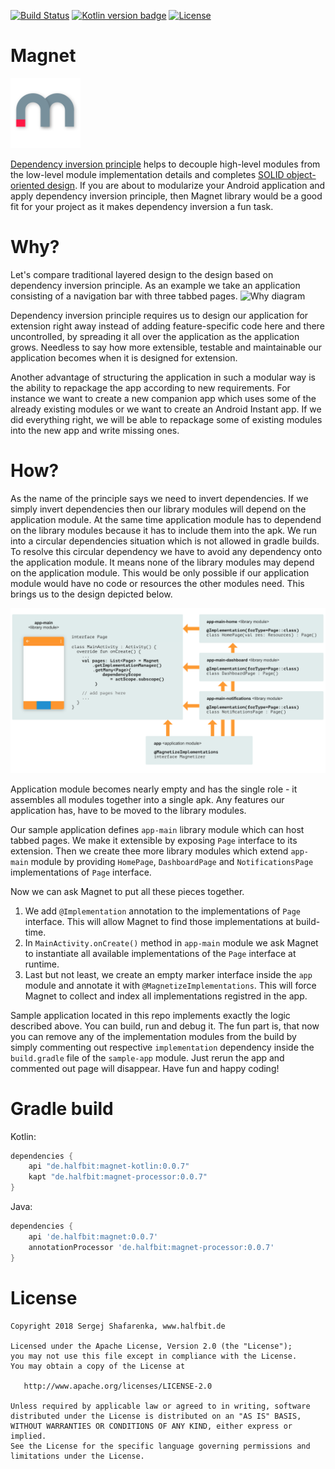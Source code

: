 [![Build Status](https://travis-ci.org/beworker/magnet.svg?branch=master)](https://travis-ci.org/beworker/magnet)
[![Kotlin version badge](https://img.shields.io/badge/kotlin-1.2.30-blue.svg)](http://kotlinlang.org/)
[![License](https://img.shields.io/badge/License-Apache%202.0-blue.svg)](http://www.apache.org/licenses/LICENSE-2.0)

# Magnet
<img src="docs/images/logo.png" width="112" />

[Dependency inversion principle][3] helps to decouple high-level modules from the low-level module implementation details and completes [SOLID object-oriented design][4]. If you are about to modularize your Android application and apply dependency inversion principle, then Magnet library would be a good fit for your project as it makes dependency inversion a fun task.

# Why?
Let's compare traditional layered design to the design based on dependency inversion principle. As an example we take an application consisting of a navigation bar with three tabbed pages.
![Why diagram][1]

Dependency inversion principle requires us to design our application for extension right away instead of adding feature-specific code here and there uncontrolled, by spreading it all over the application as the application grows. Needless to say how more extensible, testable and maintainable our application becomes when it is designed for extension.

Another advantage of structuring the application in such a modular way is the ability to repackage the app according to new requirements. For instance we want to create a new companion app which uses some of the already existing modules or we want to create an Android Instant app. If we did everything right, we will be able to repackage some of existing modules into the new app and write missing ones.

# How?
As the name of the principle says we need to invert dependencies. If we simply invert dependencies then our library modules will depend on the application module. At the same time application module has to dependend on the library modules because it has to include them into the apk. We run into a circular dependencies situation which is not allowed in gradle builds. To resolve this circular dependency we have to avoid any dependency onto the application module. It means none of the library modules may depend on the application module. This would be only possible if our application module would have no code or resources the other modules need. This brings us to the design depicted below.

![How diagram][2]

Application module becomes nearly empty and has the single role - it assembles all modules together into a single apk. Any features our application has, have to be moved to the library modules. 

Our sample application defines `app-main` library module which can host tabbed pages. We make it extensible by exposing `Page` interface to its extension. Then we create thee more library modules which extend `app-main` module by providing `HomePage`, `DashboardPage` and `NotificationsPage` implementations of `Page` interface. 

Now we can ask Magnet to put all these pieces together.
1. We add `@Implementation` annotation to the implementations of `Page` interface. This will allow Magnet to find those implementations at build-time.
2. In `MainActivity.onCreate()` method in `app-main` module we ask Magnet to instantiate all available implementations of the `Page` interface at runtime.
3. Last but not least, we create an empty marker interface inside the `app` module and annotate it with `@MagnetizeImplementations`. This will force Magnet to collect and index all implementations registred in the app.

Sample application located in this repo implements exactly the logic described above. You can build, run and debug it. The fun part is, that now you can remove any of the implementation modules from the build by simply commenting out respective `implementation` dependency inside the `build.gradle` file of the `sample-app` module. Just rerun the app and commented out page will disappear. Have fun and happy coding!

# Gradle build

Kotlin:
```gradle
dependencies {
    api "de.halfbit:magnet-kotlin:0.0.7"
    kapt "de.halfbit:magnet-processor:0.0.7"
}
```

Java:
```gradle
dependencies {
    api 'de.halfbit:magnet:0.0.7'
    annotationProcessor 'de.halfbit:magnet-processor:0.0.7'
}
```

# License
```
Copyright 2018 Sergej Shafarenka, www.halfbit.de

Licensed under the Apache License, Version 2.0 (the "License");
you may not use this file except in compliance with the License.
You may obtain a copy of the License at

   http://www.apache.org/licenses/LICENSE-2.0

Unless required by applicable law or agreed to in writing, software
distributed under the License is distributed on an "AS IS" BASIS,
WITHOUT WARRANTIES OR CONDITIONS OF ANY KIND, either express or implied.
See the License for the specific language governing permissions and
limitations under the License.
```

[1]: docs/images/why-diagram.png
[2]: docs/images/how-diagram.png
[3]: https://en.wikipedia.org/wiki/Dependency_inversion_principle
[4]: https://en.wikipedia.org/wiki/SOLID_(object-oriented_design)
